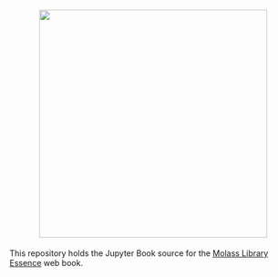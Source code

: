 <h1 align="center"><a href="https://molass-saxs.github.io/molass-essence/"><img src="images/molass-essence.png" width="400"></a></h1>

This repository holds the Jupyter Book source for the [Molass Library Essence](https://molass-saxs.github.io/molass-essence/) web book.
